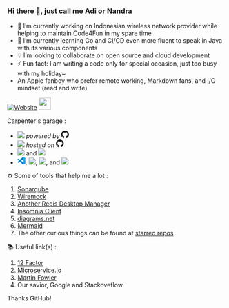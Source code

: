 ### Hi there 👋, just call me Adi or Nandra

- 🔭 I’m currently working on Indonesian wireless network provider while helping to maintain Code4Fun in my spare time
- 🌱 I’m currently learning Go and CI/CD even more fluent to speak in Java with its various components
- 💡 I’m looking to collaborate on open source and cloud development
- ⚡ Fun fact: I am writing a code only for special occasion, just too busy with my holiday~
- An Apple fanboy who prefer remote working, Markdown fans, and I/O mindset (read and write)

[![Website](https://img.shields.io/website?label=adinandra.dharmasurya.id&style=for-the-badge&url=https://adinandra.dharmasurya.id)](https://adinandra.dharmasurya.id) [<img src="https://upload.wikimedia.org/wikipedia/commons/a/a5/Instagram_icon.png" width="28px" height="28px">](https://instagram.com/adinandradrs)

Carpenter's garage : 

- [<img src="https://git-scm.com/images/logos/logomark-orange@2x.png" height="18px">](https://git-scm.com/book/en/v2/Getting-Started-About-Version-Control) *powered by* [<img src="https://raw.githubusercontent.com/github/explore/78df643247d429f6cc873026c0622819ad797942/topics/github/github.png" height="18px">](https://github.com)
- [<img src="https://upload.wikimedia.org/wikipedia/commons/thumb/4/42/Jekyll_%28software%29_Logo.png/440px-Jekyll_%28software%29_Logo.png" height="18px">](https://jekyllrb.com/) *hosted on* [<img src="https://raw.githubusercontent.com/github/explore/78df643247d429f6cc873026c0622819ad797942/topics/github/github.png" height="18px">](https://github.com)
- [<img src="https://wac-cdn.atlassian.com/dam/jcr:a22c9f02-b225-4e34-9f1d-e5ac0265e543/Confluence@2x-blue.png?cdnVersion=309" height="15px">](https://id.atlassian.com/login?continue=https%3A%2F%2Fsupport.atlassian.com%2Fconfluence-server%2F) and [<img src="https://wac-cdn.atlassian.com/dam/jcr:4e1c81b0-ef14-4d7a-89a5-98b66321d1af/trello-logo.png?cdnVersion=309" height="15px">](https://trello.com)
- [<img src="https://raw.githubusercontent.com/github/explore/80688e429a7d4ef2fca1e82350fe8e3517d3494d/topics/visual-studio-code/visual-studio-code.png" height="18px">](https://code.visualstudio.com/), [<img src="https://upload.wikimedia.org/wikipedia/commons/thumb/c/c9/DataGrip.svg/1024px-DataGrip.svg.png" height="18px">](https://www.jetbrains.com/datagrip/), [<img src="https://upload.wikimedia.org/wikipedia/commons/a/ab/Swagger-logo.png" height="20px">](https://swagger.io/), and [<img src="https://typora.io/img/favicon-64.png" height="21px">](https://typora.io/)

⚙️ Some of tools that help me a lot :
1. [Sonarqube](https://github.com/SonarSource/sonarqube)
2. [Wiremock](https://github.com/wiremock/wiremock)
3. [Another Redis Desktop Manager](https://github.com/qishibo/AnotherRedisDesktopManager)
4. [Insomnia Client](https://github.com/Kong/insomnia)
5. [diagrams.net](https://github.com/jgraph/drawio)
6. [Mermaid](https://github.com/mermaid-js/mermaid)
7. The other curious things can be found at [starred repos](https://github.com/adinandradrs?tab=stars)

📚 Useful link(s) : 
1. [12 Factor](https://12factor.net/)
2. [Microservice.io](https://12factor.net/)
3. [Martin Fowler](https://martinfowler.com/)
4. Our savior, Google and Stackoveflow

Thanks GitHub!
<!--
**adinandradrs/adinandradrs** is a ✨ _special_ ✨ repository because its `README.md` (this file) appears on your GitHub profile.

Here are some ideas to get you started:
- 🤔 I’m looking for help with ...
- 💬 Ask me about ...
- 😄 Pronouns: ...
- 📫 How to reach me: ...
-->

